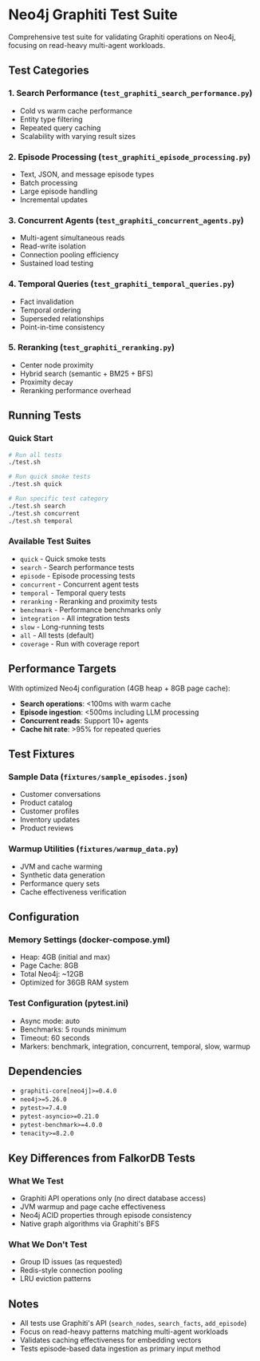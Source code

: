 # Neo4j Graphiti Test Suite

Comprehensive test suite for validating Graphiti operations on Neo4j, focusing on read-heavy multi-agent workloads.

## Test Categories

### 1. Search Performance (`test_graphiti_search_performance.py`)
- Cold vs warm cache performance
- Entity type filtering
- Repeated query caching
- Scalability with varying result sizes

### 2. Episode Processing (`test_graphiti_episode_processing.py`)
- Text, JSON, and message episode types
- Batch processing
- Large episode handling
- Incremental updates

### 3. Concurrent Agents (`test_graphiti_concurrent_agents.py`)
- Multi-agent simultaneous reads
- Read-write isolation
- Connection pooling efficiency
- Sustained load testing

### 4. Temporal Queries (`test_graphiti_temporal_queries.py`)
- Fact invalidation
- Temporal ordering
- Superseded relationships
- Point-in-time consistency

### 5. Reranking (`test_graphiti_reranking.py`)
- Center node proximity
- Hybrid search (semantic + BM25 + BFS)
- Proximity decay
- Reranking performance overhead

## Running Tests

### Quick Start
```bash
# Run all tests
./test.sh

# Run quick smoke tests
./test.sh quick

# Run specific test category
./test.sh search
./test.sh concurrent
./test.sh temporal
```

### Available Test Suites
- `quick` - Quick smoke tests
- `search` - Search performance tests
- `episode` - Episode processing tests
- `concurrent` - Concurrent agent tests
- `temporal` - Temporal query tests
- `reranking` - Reranking and proximity tests
- `benchmark` - Performance benchmarks only
- `integration` - All integration tests
- `slow` - Long-running tests
- `all` - All tests (default)
- `coverage` - Run with coverage report

## Performance Targets

With optimized Neo4j configuration (4GB heap + 8GB page cache):
- **Search operations**: <100ms with warm cache
- **Episode ingestion**: <500ms including LLM processing
- **Concurrent reads**: Support 10+ agents
- **Cache hit rate**: >95% for repeated queries

## Test Fixtures

### Sample Data (`fixtures/sample_episodes.json`)
- Customer conversations
- Product catalog
- Customer profiles
- Inventory updates
- Product reviews

### Warmup Utilities (`fixtures/warmup_data.py`)
- JVM and cache warming
- Synthetic data generation
- Performance query sets
- Cache effectiveness verification

## Configuration

### Memory Settings (docker-compose.yml)
- Heap: 4GB (initial and max)
- Page Cache: 8GB
- Total Neo4j: ~12GB
- Optimized for 36GB RAM system

### Test Configuration (pytest.ini)
- Async mode: auto
- Benchmarks: 5 rounds minimum
- Timeout: 60 seconds
- Markers: benchmark, integration, concurrent, temporal, slow, warmup

## Dependencies

- `graphiti-core[neo4j]>=0.4.0`
- `neo4j>=5.26.0`
- `pytest>=7.4.0`
- `pytest-asyncio>=0.21.0`
- `pytest-benchmark>=4.0.0`
- `tenacity>=8.2.0`

## Key Differences from FalkorDB Tests

### What We Test
- Graphiti API operations only (no direct database access)
- JVM warmup and page cache effectiveness
- Neo4j ACID properties through episode consistency
- Native graph algorithms via Graphiti's BFS

### What We Don't Test
- Group ID issues (as requested)
- Redis-style connection pooling
- LRU eviction patterns

## Notes

- All tests use Graphiti's API (`search_nodes`, `search_facts`, `add_episode`)
- Focus on read-heavy patterns matching multi-agent workloads
- Validates caching effectiveness for embedding vectors
- Tests episode-based data ingestion as primary input method